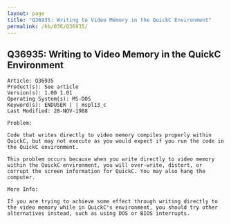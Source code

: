 ```yaml
---
layout: page
title: "Q36935: Writing to Video Memory in the QuickC Environment"
permalink: /kb/036/Q36935/
---
```


## Q36935: Writing to Video Memory in the QuickC Environment

	Article: Q36935
	Product(s): See article
	Version(s): 1.00 1.01
	Operating System(s): MS-DOS
	Keyword(s): ENDUSER | | mspl13_c
	Last Modified: 28-NOV-1988
	
	Problem:
	
	Code that writes directly to video memory compiles properly within
	QuickC, but may not execute as you would expect if you run the code in
	the QuickC environment.
	
	This problem occurs because when you write directly to video memory
	within the QuickC environment, you will over-write, distort, or
	corrupt the screen information for QuickC. You may also hang the
	computer.
	
	More Info:
	
	If you are trying to achieve some effect through writing directly to
	the video memory while in QuickC's environment, you should try other
	alternatives instead, such as using DOS or BIOS interrupts.

